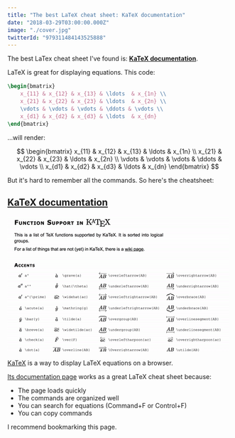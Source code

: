 ```yaml
---
title: "The best LaTeX cheat sheet: KaTeX documentation"
date: "2018-03-29T03:00:00.000Z"
image: "./cover.jpg"
twitterId: "979311484143525888"
---
```


The best LaTex cheat sheet I've found is: **[KaTeX documentation](https://khan.github.io/KaTeX/function-support.html)**.

<post-separator></post-separator>

LaTeX is great for displaying equations. This code:

```latex
\begin{bmatrix}
    x_{11} & x_{12} & x_{13} & \ldots  & x_{1n} \\
    x_{21} & x_{22} & x_{23} & \ldots  & x_{2n} \\
    \vdots & \vdots & \vdots & \ddots & \vdots \\
    x_{d1} & x_{d2} & x_{d3} & \ldots  & x_{dn}
\end{bmatrix}
```

…will render:

$$
\begin{bmatrix}
    x_{11} & x_{12} & x_{13} & \ldots  & x_{1n} \\
    x_{21} & x_{22} & x_{23} & \ldots  & x_{2n} \\
    \vdots & \vdots & \vdots & \ddots & \vdots \\
    x_{d1} & x_{d2} & x_{d3} & \ldots  & x_{dn}
\end{bmatrix}
$$

But it's hard to remember all the commands. So here's the cheatsheet:

## [KaTeX documentation](https://khan.github.io/KaTeX/function-support.html)

![](./katex-cheat-sheet.gif)

[KaTeX](https://khan.github.io/KaTeX/) is a way to display LaTeX equations on a browser.

[Its documentation page](https://khan.github.io/KaTeX/function-support.html) works as a great LaTeX cheat sheet because:

- The page loads quickly
- The commands are organized well
- You can search for equations (Command+F or Control+F)
- You can copy commands

I recommend bookmarking this page.
